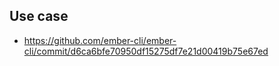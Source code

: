 ## Use case

* https://github.com/ember-cli/ember-cli/commit/d6ca6bfe70950df15275df7e21d00419b75e67ed
